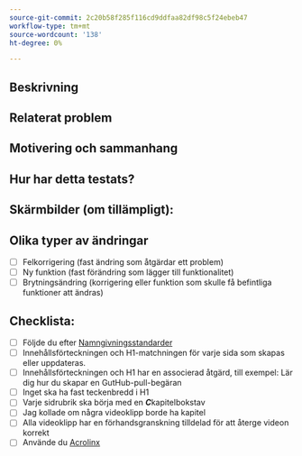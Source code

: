 ```yaml
---
source-git-commit: 2c20b58f285f116cd9ddfaa82df98c5f24ebeb47
workflow-type: tm+mt
source-wordcount: '138'
ht-degree: 0%

---
```

<!--- Provide a general summary of your changes in the Title above -->

## Beskrivning

<!--- Describe your changes in detail -->

## Relaterat problem

<!--- This project only accepts pull requests related to open issues -->
<!--- If suggesting a new feature or change, please discuss it in an issue first -->
<!--- If fixing a bug, there should be an issue describing it with steps to reproduce -->
<!--- Please link to the issue here: -->

## Motivering och sammanhang

<!--- Why is this change required? What problem does it solve? -->

## Hur har detta testats?

<!--- Please describe in detail how you tested your changes. -->
<!--- Include details of your testing environment, and the tests you ran to -->
<!--- see how your change affects other areas of the code, etc. -->

## Skärmbilder (om tillämpligt):

## Olika typer av ändringar

<!--- What types of changes does your code introduce? Put an `x` in all the boxes that apply: -->

- [ ] Felkorrigering (fast ändring som åtgärdar ett problem)
- [ ] Ny funktion (fast förändring som lägger till funktionalitet)
- [ ] Brytningsändring (korrigering eller funktion som skulle få befintliga funktioner att ändras)

## Checklista:


<!--- Go over all the following points, and put an `x` in all the boxes that apply. -->
<!--- If you're unsure about any of these, don't hesitate to ask. We're here to help! -->

- [ ] Följde du efter [Namngivningsstandarder](https://wiki.corp.adobe.com/display/DMSArchitecture/Naming+Standards)
- [ ] Innehållsförteckningen och H1-matchningen för varje sida som skapas eller uppdateras.
- [ ] Innehållsförteckningen och H1 har en associerad åtgärd, till exempel: Lär dig hur du skapar en GutHub-pull-begäran
- [ ] Inget ska ha fast teckenbredd i H1
- [ ] Varje sidrubrik ska börja med en ***C***kapitelbokstav
- [ ] Jag kollade om några videoklipp borde ha kapitel
- [ ] Alla videoklipp har en förhandsgranskning tilldelad för att återge videon korrekt
- [ ] Använde du [Acrolinx](https://experienceleague.corp.adobe.com/docs/authoring-guide-exl/using/style-guide/acrolinx.html)

